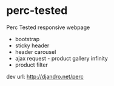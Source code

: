 perc-tested
===========

Perc Tested responsive webpage

- bootstrap
- sticky header 
- header carousel
- ajax request - product gallery infinity
- product filter

dev url: http://djandro.net/perc

